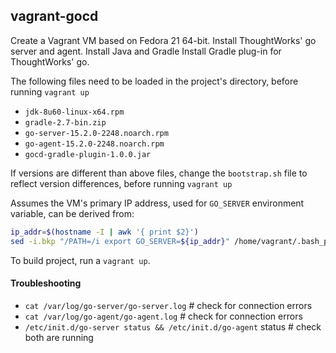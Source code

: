 ## vagrant-gocd
Create a Vagrant VM based on Fedora 21 64-bit. 
Install ThoughtWorks' go server and agent. 
Install Java and Gradle
Install Gradle plug-in for ThoughtWorks' go.

The following files need to be loaded in the project's directory, before running `vagrant up`
* `jdk-8u60-linux-x64.rpm`
* `gradle-2.7-bin.zip`
* `go-server-15.2.0-2248.noarch.rpm`
* `go-agent-15.2.0-2248.noarch.rpm`
* `gocd-gradle-plugin-1.0.0.jar`

If versions are different than above files, change the `bootstrap.sh` file to reflect version differences, before running `vagrant up`

Assumes the VM's primary IP address, used for `GO_SERVER` environment variable, can be derived from:
```bash
ip_addr=$(hostname -I | awk '{ print $2}')
sed -i.bkp "/PATH=/i export GO_SERVER=${ip_addr}" /home/vagrant/.bash_profile
```

To build project, run a `vagrant up`.

#### Troubleshooting
* `cat /var/log/go-server/go-server.log` # check for connection errors
* `cat /var/log/go-agent/go-agent.log` # check for connection errors
* `/etc/init.d/go-server status && /etc/init.d/go-agent` status # check both are running